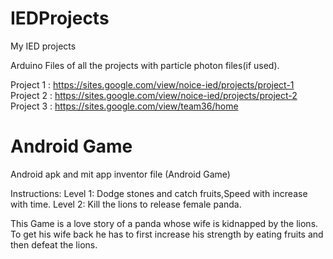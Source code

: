 # IEDProjects
My IED projects

Arduino Files of all the projects with particle photon files(if used).

Project 1 : https://sites.google.com/view/noice-ied/projects/project-1  
Project 2 : https://sites.google.com/view/noice-ied/projects/project-2  
Project 3 : https://sites.google.com/view/team36/home  

# Android Game
Android apk and mit app inventor file (Android Game)

Instructions:
Level 1: Dodge stones and catch fruits,Speed with increase with time.
Level 2: Kill the lions to release female panda.

This Game is a love story of a panda whose wife is kidnapped by the lions. To get his wife back he has to first increase his strength by eating fruits and then defeat the lions.

